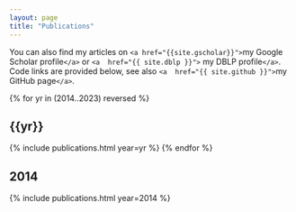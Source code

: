 ```yaml
---
layout: page
title: "Publications"
---
```

  You can also find my articles on `<a href="{{site.gscholar}}">`my
  Google Scholar profile`</a>` or `<a  href="{{ site.dblp }}">` my DBLP
  profile`</a>`. Code links are provided below, see also
      `<a  href="{{ site.github }}">`my GitHub page`</a>`.

{% for yr in (2014..2023) reversed %}
## {{yr}}
{% include publications.html year=yr %}
{% endfor %}


## 2014

{% include publications.html year=2014 %}
